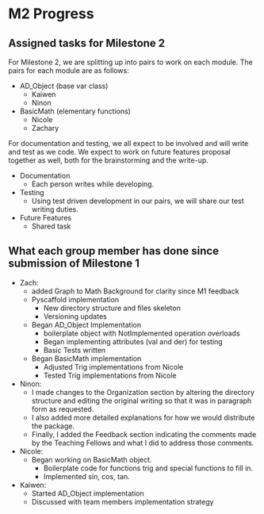 # M2 Progress

## Assigned tasks for Milestone 2
For Milestone 2, we are splitting up into pairs to work on each module. The pairs for each module are as follows:

 - AD_Object (base var class)
   - Kaiwen
   - Ninon
 - BasicMath (elementary functions)
   - Nicole
   - Zachary
  
 For documentation and testing, we all expect to be involved and will write and test as we code. We expect to work on future features proposal together as well, both for the brainstorming and the write-up.
 - Documentation
   - Each person writes while developing.
 - Testing
   - Using test driven development in our pairs, we will share our test writing duties.
 - Future Features
   - Shared task

## What each group member has done since submission of Milestone 1
 - Zach:
   - added Graph to Math Background for clarity since M1 feedback
   - Pyscaffold implementation
     - New directory structure and files skeleton 
     - Versioning updates
   - Began AD_Object Implementation
     - boilerplate object with NotImplemented operation overloads
     - Began implementing attributes (val and der) for testing
     - Basic Tests written
   - Began BasicMath implementation
     - Adjusted Trig implementations from Nicole
     - Tested Trig implementations from Nicole
 - Ninon:
   - I made changes to the Organization section by altering the directory structure and editing the original writing so that it was in paragraph form as requested. 
   - I also added more detailed explanations for how we would distribute the package. 
   - Finally, I added the Feedback section indicating the comments made by the Teaching Fellows and what I did to address those comments.
- Nicole:
  - Began working on BasicMath object. 
    - Boilerplate code for functions trig and special functions to fill in. 
    - Implemented sin, cos, tan.
- Kaiwen:
  - Started AD_Object implementation
  - Discussed with team members implementation strategy
  
  
